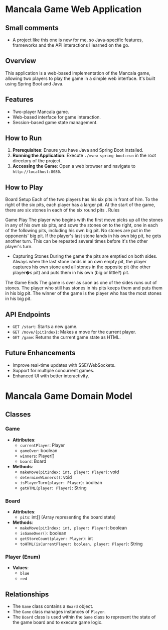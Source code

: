# Mancala Game Web Application

## Small comments
- A project like this one is new for me, so Java-specific features, frameworks and the API interactions I learned on the go.

## Overview
This application is a web-based implementation of the Mancala game, allowing two players to play the game in a simple web interface. It's built using Spring Boot and Java.

## Features
- Two-player Mancala game.
- Web-based interface for game interaction.
- Session-based game state management.

## How to Run
1. **Prerequisites**: Ensure you have Java and Spring Boot installed.
2. **Running the Application**: Execute `./mvnw spring-boot:run` in the root directory of the project.
3. **Accessing the Game**: Open a web browser and navigate to `http://localhost:8080`.

## How to Play
Board Setup
Each of the two players has his six pits in front of him. To the right of the six pits,
each player has a larger pit. At the start of the game, there are six stones in each
of the six round pits .
Rules

Game Play
The player who begins with the first move picks up all the stones in any of his own
six pits, and sows the stones on to the right, one in each of the following pits,
including his own big pit. No stones are put in the opponents' big pit. If the player's
last stone lands in his own big pit, he gets another turn. This can be repeated
several times before it's the other player's turn.

- Capturing Stones
During the game the pits are emptied on both sides. Always when the last stone
lands in an own empty pit, the player captures his own stone and all stones in the
opposite pit (the other player�s pit) and puts them in his own (big or little?) pit.

The Game Ends
The game is over as soon as one of the sides runs out of stones. The player who
still has stones in his pits keeps them and puts them in his big pit. The winner of
the game is the player who has the most stones in his big pit. 

## API Endpoints
- `GET /start`: Starts a new game.
- `GET /move/{pitIndex}`: Makes a move for the current player.
- `GET /game`: Returns the current game state as HTML.

## Future Enhancements
- Improve real-time updates with SSE/WebSockets.
- Support for multiple concurrent games.
- Enhanced UI with better interactivity.

# Mancala Game Domain Model

## Classes

### Game
- **Attributes**:
  - `currentPlayer`: Player
  - `gameOver`: boolean
  - `winners`: Player[]
  - `board`: Board
- **Methods**:
  - `makeMove(pitIndex: int, player: Player)`: void
  - `determineWinners()`: void
  - `isPlayerTurn(player: Player)`: boolean
  - `getHTML(player: Player)`: String

### Board
- **Attributes**:
  - `pits`: int[] (Array representing the board state)
- **Methods**:
  - `makeMove(pitIndex: int, player: Player)`: boolean
  - `isGameOver()`: boolean
  - `getStoreCount(player: Player)`: int
  - `toHTML(isCurrentPlayer: boolean, player: Player)`: String

### Player (Enum)
- **Values**:
  - `blue`
  - `red`

## Relationships
- The `Game` class contains a `Board` object.
- The `Game` class manages instances of `Player`.
- The `Board` class is used within the `Game` class to represent the state of the game board and to execute game logic.
